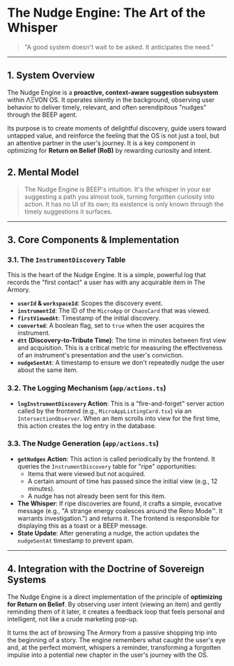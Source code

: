 # The Nudge Engine: The Art of the Whisper

> "A good system doesn't wait to be asked. It anticipates the need."

---

## 1. System Overview

The Nudge Engine is a **proactive, context-aware suggestion subsystem** within ΛΞVON OS. It operates silently in the background, observing user behavior to deliver timely, relevant, and often serendipitous "nudges" through the BEEP agent.

Its purpose is to create moments of delightful discovery, guide users toward untapped value, and reinforce the feeling that the OS is not just a tool, but an attentive partner in the user's journey. It is a key component in optimizing for **Return on Belief (RoB)** by rewarding curiosity and intent.

## 2. Mental Model

> The Nudge Engine is BEEP's intuition. It's the whisper in your ear suggesting a path you almost took, turning forgotten curiosity into action. It has no UI of its own; its existence is only known through the timely suggestions it surfaces.

---

## 3. Core Components & Implementation

### 3.1. The `InstrumentDiscovery` Table
This is the heart of the Nudge Engine. It is a simple, powerful log that records the "first contact" a user has with any acquirable item in The Armory.
- **`userId` & `workspaceId`**: Scopes the discovery event.
- **`instrumentId`**: The ID of the `MicroApp` or `ChaosCard` that was viewed.
- **`firstViewedAt`**: Timestamp of the initial discovery.
- **`converted`**: A boolean flag, set to `true` when the user acquires the instrument.
- **`dtt` (Discovery-to-Tribute Time)**: The time in minutes between first view and acquisition. This is a critical metric for measuring the effectiveness of an instrument's presentation and the user's conviction.
- **`nudgeSentAt`**: A timestamp to ensure we don't repeatedly nudge the user about the same item.

### 3.2. The Logging Mechanism (`app/actions.ts`)
- **`logInstrumentDiscovery` Action**: This is a "fire-and-forget" server action called by the frontend (e.g., `MicroAppListingCard.tsx`) via an `IntersectionObserver`. When an item scrolls into view for the first time, this action creates the log entry in the database.

### 3.3. The Nudge Generation (`app/actions.ts`)
- **`getNudges` Action**: This action is called periodically by the frontend. It queries the `InstrumentDiscovery` table for "ripe" opportunities:
  - Items that were viewed but not acquired.
  - A certain amount of time has passed since the initial view (e.g., 12 minutes).
  - A nudge has not already been sent for this item.
- **The Whisper**: If ripe discoveries are found, it crafts a simple, evocative message (e.g., "A strange energy coalesces around the Reno Mode™. It warrants investigation.") and returns it. The frontend is responsible for displaying this as a toast or a BEEP message.
- **State Update**: After generating a nudge, the action updates the `nudgeSentAt` timestamp to prevent spam.

---

## 4. Integration with the Doctrine of Sovereign Systems

The Nudge Engine is a direct implementation of the principle of **optimizing for Return on Belief**. By observing user intent (viewing an item) and gently reminding them of it later, it creates a feedback loop that feels personal and intelligent, not like a crude marketing pop-up.

It turns the act of browsing The Armory from a passive shopping trip into the beginning of a story. The engine remembers what caught the user's eye and, at the perfect moment, whispers a reminder, transforming a forgotten impulse into a potential new chapter in the user's journey with the OS.
